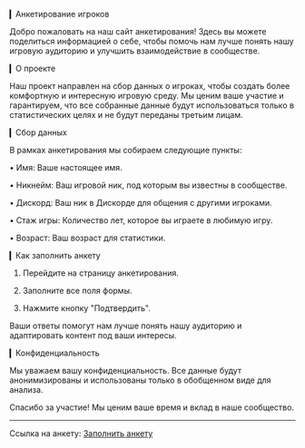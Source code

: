 ▎Анкетирование игроков

Добро пожаловать на наш сайт анкетирования! Здесь вы можете поделиться информацией о себе, чтобы помочь нам лучше понять нашу игровую аудиторию и улучшить взаимодействие в сообществе.

▎О проекте

Наш проект направлен на сбор данных о игроках, чтобы создать более комфортную и интересную игровую среду. Мы ценим ваше участие и гарантируем, что все собранные данные будут использоваться только в статистических целях и не будут переданы третьим лицам.

▎Сбор данных

В рамках анкетирования мы собираем следующие пункты:

• Имя: Ваше настоящее имя.

• Никнейм: Ваш игровой ник, под которым вы известны в сообществе.

• Дискорд: Ваш ник в Дискорде для общения с другими игроками.

• Стаж игры: Количество лет, которое вы играете в любимую игру.

• Возраст: Ваш возраст для статистики.

▎Как заполнить анкету

1. Перейдите на страницу анкетирования.

2. Заполните все поля формы.

3. Нажмите кнопку "Подтвердить".

Ваши ответы помогут нам лучше понять нашу аудиторию и адаптировать контент под ваши интересы.

▎Конфиденциальность

Мы уважаем вашу конфиденциальность. Все данные будут анонимизированы и использованы только в обобщенном виде для анализа.

Спасибо за участие! Мы ценим ваше время и вклад в наше сообщество.

---

Ссылка на анкету: [Заполнить анкету](https://thisismavver.github.io/server-site/)

